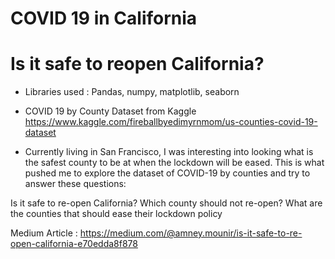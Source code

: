 # COVID 19 in California
# Is it safe to reopen California?


- Libraries used : Pandas, numpy, matplotlib, seaborn
- COVID 19 by County Dataset from Kaggle https://www.kaggle.com/fireballbyedimyrnmom/us-counties-covid-19-dataset

- Currently living in San Francisco, I was interesting into looking what is the safest county to be at when the lockdown will be eased. This is what pushed me to explore the dataset of COVID-19 by counties and try to answer these questions:

Is it safe to re-open California?
Which county should not re-open?
What are the counties that should ease their lockdown policy

Medium Article : https://medium.com/@amney.mounir/is-it-safe-to-re-open-california-e70edda8f878



